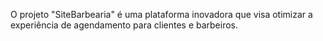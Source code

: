 O projeto "SiteBarbearia" é uma plataforma inovadora que visa otimizar a experiência de agendamento para clientes e barbeiros.
